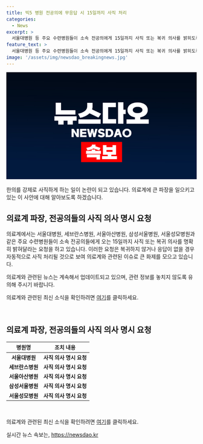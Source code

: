 ```yaml
---
title: 빅5 병원 전공의에 무응답 시 15일까지 사직 처리
categories:
  - News
excerpt: >
  서울대병원 등 주요 수련병원들이 소속 전공의에게 15일까지 사직 또는 복귀 의사를 밝히도록 최후통첩했습니다. 빅5 병원은 오늘 일제히 전공의들에게 해당 내용을 확인해달라는 문자를 발송했는데, 이에 대한 복귀 또는 사직 여부의 명확한 응답이 없을 경우 자동 사직 처리될 예정이라고 합니다. 이로 인해 의료계 내부에서 큰 관심이 끌리고 있습니다. (150자)
feature_text: >
  서울대병원 등 주요 수련병원들이 소속 전공의에게 15일까지 사직 또는 복귀 의사를 밝히도록 최후통첩했습니다. 빅5 병원은 오늘 일제히 전공의들에게 해당 내용을 확인해달라는 문자를 발송했는데, 이에 대한 복귀 또는 사직 여부의 명확한 응답이 없을 경우 자동 사직 처리될 예정이라고 합니다. 이로 인해 의료계 내부에서 큰 관심이 끌리고 있습니다. (150자)
image: '/assets/img/newsdao_breakingnews.jpg'
---
```


<p><img src="/assets/img/newsdao_breakingnews.jpg" alt="ontimetimes 속보" /></p>

<p>한의를 강제로 사직하게 하는 일이 논란이 되고 있습니다. 의료계에 큰 파장을 일으키고 있는 이 사안에 대해 알아보도록 하겠습니다.</p>

<h2 data-ke-size="size26">의료계 파장, 전공의들의 사직 의사 명시 요청</h2>

<p>의료계에서는 서울대병원, 세브란스병원, 서울아산병원, 삼성서울병원, 서울성모병원과 같은 주요 수련병원들이 소속 전공의들에게 오는 15일까지 사직 또는 복귀 의사를 명확히 밝혀달라는 요청을 하고 있습니다. 이러한 요청은 복귀하지 않거나 응답이 없을 경우 자동적으로 사직 처리될 것으로 보여 의료계와 관련된 이슈로 큰 화제를 모으고 있습니다.</p>

<p>의료계와 관련된 뉴스는 계속해서 업데이트되고 있으며, 관련 정보를 놓치지 않도록 유의해 주시기 바랍니다. </p>

<p>의료계와 관련된 최신 소식을 확인하려면 <a href="https://www.yna.co.kr/view/AKR20220711188351017?input=1195m" target="_blank" rel="noopener">여기</a>를 클릭하세요.</p>

<p data-ke-size="size16">&nbsp;</p>

<h2 data-ke-size="size26">의료계 파장, 전공의들의 사직 의사 명시 요청</h2>

<table>
    <thead>
        <tr>
            <th>병원명</th>
            <th>조치 내용</th>
        </tr>
    </thead>
    <tbody>
        <tr>
            <td style="text-align: center; height: 17px;"><b>서울대병원</b></td>
            <td style="text-align: center; height: 17px;"><b>사직 의사 명시 요청</b></td>
        </tr>
        <tr>
            <td style="text-align: center; height: 17px;"><b>세브란스병원</b></td>
            <td style="text-align: center; height: 17px;"><b>사직 의사 명시 요청</b></td>
        </tr>
        <tr>
            <td style="text-align: center; height: 17px;"><b>서울아산병원</b></td>
            <td style="text-align: center; height: 17px;"><b>사직 의사 명시 요청</b></td>
        </tr>
        <tr>
            <td style="text-align: center; height: 17px;"><b>삼성서울병원</b></td>
            <td style="text-align: center; height: 17px;"><b>사직 의사 명시 요청</b></td>
        </tr>
        <tr>
            <td style="text-align: center; height: 17px;"><b>서울성모병원</b></td>
            <td style="text-align: center; height: 17px;"><b>사직 의사 명시 요청</b></td>
        </tr>
    </tbody>
</table>

<p data-ke-size="size16">&nbsp;</p>

<p>의료계와 관련된 최신 소식을 확인하려면 <a href="https://www.yna.co.kr/view/AKR20220711188351017?input=1195m" target="_blank" rel="noopener">여기</a>를 클릭하세요.</p>
실시간 뉴스 속보는, <a href="https://newsdao.kr" rel="dofollow">https://newsdao.kr</a>


